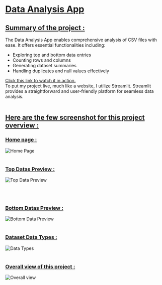 # <ins>Data Analysis App</ins>
## <ins>Summary of the project : </ins>
The Data Analysis App enables comprehensive analysis of CSV files with ease. It offers essential functionalities including:
- Exploring top and bottom data entries
- Counting rows and columns
- Generating dataset summaries
- Handling duplicates and null values effectively

[Click this link to watch it in action.](https://data-analyze-app.streamlit.app/)
<br>
To put my project live, much like a website, I utilize Streamlit. Streamlit provides a straightforward and user-friendly platform for seamless data analysis.
<br>
<br>

## <ins> Here are the few screenshot for this project overview : </ins>
### <ins> Home page : </ins>
![Home Page](https://github.com/Periyasamy107/data-analysis-app/assets/118701561/cc4ce9fb-e2ab-41a3-b640-b3e9e75ffe50)
<br>
<br>

### <ins> Top Datas Preview : </ins>
![Top Data Preview](https://github.com/Periyasamy107/data-analysis-app/assets/118701561/1cb660a7-2dd2-4786-95ab-c33adb303768)

<br>
<br>

### <ins> Bottom Datas Preview : </ins>
![Bottom Data Preview](https://github.com/Periyasamy107/data-analysis-app/assets/118701561/76f9f333-ac12-472d-a664-48ed718cc936)
<br>
<br>

### <ins> Dataset Data Types : </ins>
![Data Types](https://github.com/Periyasamy107/data-analysis-app/assets/118701561/edd15ed6-fd87-4aee-9b13-bf2cec2da6b0)
<br>
<br>

### <ins> Overall view of this project : </ins>
![Overall view](https://github.com/Periyasamy107/data-analysis-app/assets/118701561/27815d0c-823d-4960-aa36-de2fae5ef707)
<br>
<br>




